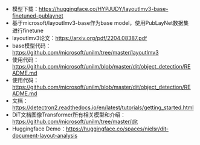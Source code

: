 - 模型下载：https://huggingface.co/HYPJUDY/layoutlmv3-base-finetuned-publaynet
- 基于microsoft/layoutlmv3-base作为base model，使用PubLayNet数据集进行finetune
- layoutlmv3论文：https://arxiv.org/pdf/2204.08387.pdf
- base模型代码：https://github.com/microsoft/unilm/tree/master/layoutlmv3
- 使用代码：https://github.com/microsoft/unilm/blob/master/dit/object_detection/README.md
- 使用代码：https://github.com/microsoft/unilm/blob/master/dit/object_detection/README.md
- 文档：https://detectron2.readthedocs.io/en/latest/tutorials/getting_started.html
- DiT文档图像Transformer所有相关模型和介绍：https://github.com/microsoft/unilm/tree/master/dit
- Huggingface Demo：https://huggingface.co/spaces/nielsr/dit-document-layout-analysis